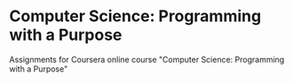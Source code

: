 # Computer Science: Programming with a Purpose

Assignments for Coursera online course "Computer Science: Programming with a Purpose"
